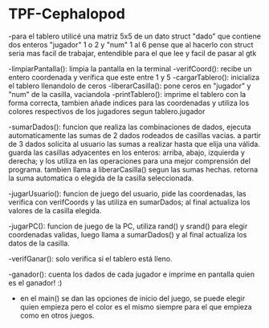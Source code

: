 # TPF-Cephalopod
-para el tablero utilicé una matriz 5x5 de un dato struct "dado" que contiene dos enteros "jugador" 1 o 2 y "num" 1 al 6
pense que al hacerlo con struct seria mas facil de trabajar, entendible para el que lee y facil de pasar al gtk

-limpiarPantalla(): limpia la pantalla en la terminal
-verifCoord(): recibe un entero coordenada y verifica que este entre 1 y 5
-cargarTablero(): inicializa el tablero llenandolo de ceros
-liberarCasilla(): pone ceros en "jugador" y "num" de la casilla, vaciandola
-printTablero(): imprime el tablero con la forma correcta, tambien añade indices para las coordenadas y utiliza los colores respectivos de los jugadores segun tablero.jugador

-sumarDados(): funcion que realiza las combinaciones de dados, ejecuta automaticamente las sumas de 2 dados rodeados de casillas vacias.
 a partir de 3 dados solicita al usuario las sumas a realizar hasta que elija una válida.
 guarda las casillas adyacentes en los enteros: arriba, abajo, izquierda y derecha; y los utiliza en las operaciones para una mejor comprensión del programa.
 tambien llama a liberarCasilla() segun las sumas hechas.
 retorna la suma automatica o elegida de la casilla seleccionada.

-jugarUsuario(): funcion de juego del usuario, pide las coordenadas, las verifica con verifCoords y las utiliza en sumarDados; al final actualiza los valores de la casilla elegida.

-jugarPC(): funcion de juego de la PC, utiliza rand() y srand() para elegir coordenadas validas, luego llama a sumarDados() y al final actualiza los datos de la casilla.

-verifGanar(): solo verifica si el tablero está lleno.

-ganador(): cuenta los dados de cada jugador e imprime en pantalla quien es el ganador! :)
 
- en el main() se dan las opciones de inicio del juego, se puede elegir quien empieza pero el color es el mismo siempre para el que empieza como en otros juegos.
